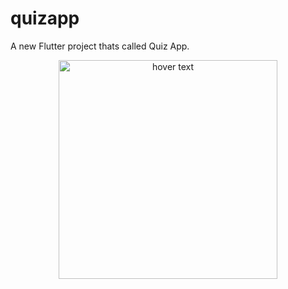# quizapp

A new Flutter project thats called Quiz App.

<p align="center">
  <img src="C:\Users\PREMIUM\Downloads\WhatsApp Image 2024-03-13 at 10.59.36 AM.jpeg" width="350" title="hover text">
</p>

